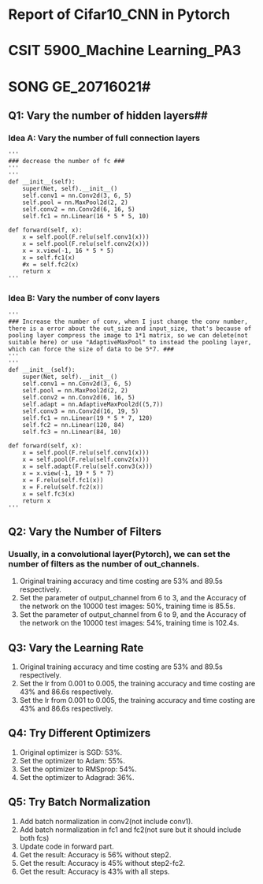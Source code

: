 # Report of Cifar10_CNN in Pytorch #
# CSIT 5900_Machine Learning_PA3 #
# SONG GE_20716021#

## Q1: Vary the number of hidden layers##
### Idea A: Vary the number of full connection layers ###
    '''
    ### decrease the number of fc ###
    '''
    '''
    def __init__(self):
        super(Net, self).__init__()
        self.conv1 = nn.Conv2d(3, 6, 5)
        self.pool = nn.MaxPool2d(2, 2)
        self.conv2 = nn.Conv2d(6, 16, 5)
        self.fc1 = nn.Linear(16 * 5 * 5, 10)

    def forward(self, x):
        x = self.pool(F.relu(self.conv1(x)))
        x = self.pool(F.relu(self.conv2(x)))
        x = x.view(-1, 16 * 5 * 5)
        x = self.fc1(x)
        #x = self.fc2(x)
        return x
    '''
### Idea B: Vary the number of conv layers ###
    '''
    ### Increase the number of conv, when I just change the conv number, there is a error about the out_size and input_size, that's because of pooling layer compress the image to 1*1 matrix, so we can delete(not suitable here) or use "AdaptiveMaxPool" to instead the pooling layer, which can force the size of data to be 5*7. ###
    '''
    '''
    def __init__(self):
        super(Net, self).__init__()
        self.conv1 = nn.Conv2d(3, 6, 5)
        self.pool = nn.MaxPool2d(2, 2)
        self.conv2 = nn.Conv2d(6, 16, 5)
        self.adapt = nn.AdaptiveMaxPool2d((5,7))
        self.conv3 = nn.Conv2d(16, 19, 5)
        self.fc1 = nn.Linear(19 * 5 * 7, 120)
        self.fc2 = nn.Linear(120, 84)
        self.fc3 = nn.Linear(84, 10)

    def forward(self, x):
        x = self.pool(F.relu(self.conv1(x)))
        x = self.pool(F.relu(self.conv2(x)))
        x = self.adapt(F.relu(self.conv3(x)))
        x = x.view(-1, 19 * 5 * 7)
        x = F.relu(self.fc1(x))
        x = F.relu(self.fc2(x))
        x = self.fc3(x)
        return x
    '''


## Q2: Vary the Number of Filters ##
### Usually, in a convolutional layer(Pytorch), we can set the number of filters as the number of out_channels. ###
1. Original training accuracy and time costing are 53% and 89.5s respectively.
2. Set the parameter of output_channel from 6 to 3, and the Accuracy of the network on the 10000 test images: 50%, training time is 85.5s.
3. Set the parameter of output_channel from 6 to 9, and the Accuracy of the network on the 10000 test images: 54%, training time is 102.4s.


## Q3: Vary the Learning Rate ##
1. Original training accuracy and time costing are 53% and 89.5s respectively.
2. Set the lr from 0.001 to 0.005, the training accuracy and time costing are 43% and 86.6s respectively.
2. Set the lr from 0.001 to 0.005, the training accuracy and time costing are 43% and 86.6s respectively.


## Q4: Try Different Optimizers ##
1. Original optimizer is SGD: 53%.
2. Set the optimizer to Adam: 55%.
3. Set the optimizer to RMSprop: 54%.
4. Set the optimizer to Adagrad: 36%.


## Q5: Try Batch Normalization ##
1. Add batch normalization in conv2(not include conv1).
2. Add batch normalization in fc1 and fc2(not sure but it should include both fcs)
3. Update code in forward part.
4. Get the result: Accuracy is 56% without step2.
5. Get the result: Accuracy is 45% without step2-fc2.
6. Get the result: Accuracy is 43% with all steps.

